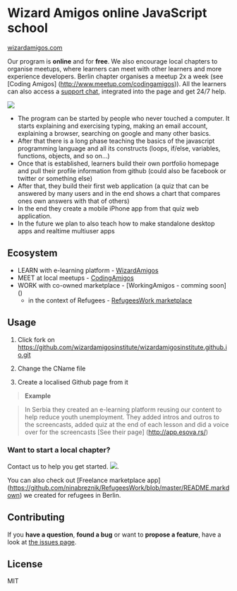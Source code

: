 # Wizard Amigos online JavaScript school
[wizardamigos.com](http://wizardamigos.com/)

Our program is **online** and for **free**. We also encourage local chapters to organise meetups, where learners can meet with other learners and more experience developers. Berlin chapter organises a meetup 2x a week (see [Coding Amigos] (http://www.meetup.com/codingamigos)). All the learners can also access a [support chat](https://gitter.im/codingamigos/learners), integrated into the page and get 24/7 help.

[![](https://badges.gitter.im/Join%20Chat.svg)](https://gitter.im/codingamigos/learners)

* The program can be started by people who never touched a computer. It starts explaining and exercising typing, making an email account, explaining a browser, searching on google and many other basics.
* After that there is a long phase teaching the basics of the javascript programming language and all its constructs (loops, if/else, variables, functions, objects, and so on...)
* Once that is established, learners build their own portfolio homepage and pull their profile information from github (could also be facebook or twitter or something else)
* After that, they build their first web application (a quiz that can be answered by many users and in the end shows a chart that compares ones own answers with that of others)
* In the end they create a mobile iPhone app from that quiz web application.
* In the future we plan to also teach how to make standalone desktop apps and realtime multiuser apps

## Ecosystem
* LEARN with e-learning platform - [WizardAmigos](http://www.wizardamigos.com)
* MEET at local meetups - [CodingAmigos](http://www.codingamigos.com)
* WORK with co-owned marketplace - [WorkingAmigos - comming soon] ()
    * in the context of Refugees - [RefugeesWork marketplace](http://www.refugeeswork.com)


## Usage

1. Click fork on https://github.com/wizardamigosinstitute/wizardamigosinstitute.github.io.git

2. Change the CName file 

3. Create a localised Github page from it 

> **Example**

> In Serbia they created an e-learning platform reusing our content to help reduce youth unemployment. They added intros and outros to the screencasts, added quiz at the end of each lesson and did a voice over for the screencasts [See their page] (http://app.esova.rs/)

### Want to start a local chapter? 
Contact us to help you get started. [![](https://badges.gitter.im/Join%20Chat.svg)](https://gitter.im/wizardamigosinstitute/wizardamigo).

You can also check out [Freelance marketplace app] (https://github.com/ninabreznik/RefugeesWork/blob/master/README.markdown) we created for refugees in Berlin.

## Contributing

If you **have a question**, **found a bug** or want to **propose a feature**, have a look at [the issues page](https://github.com/wizardamigosinstitute/wizardamigosinstitute.github.io/issues).

## License

MIT

